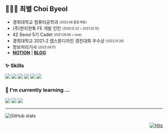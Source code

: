 ## 👩🏻‍💻 최별  Choi Byeol
- 경희대학교 컴퓨터공학과 <sub><sup>(2022.08 졸업 예정)</sup></sub>
- (주)한지한톡 FE 개발 인턴 <sub><sup>(2020.12.22 ~ 2021.02.15)</sup></sub>
- 42 Seoul 5기 Cadet <sub><sup>(2021.09.06 ~ now)</sup></sub>
- 경희대학교 2021-2 캡스톤디자인 경진대회 우수상 <sub><sup>(2022.01.26)</sup></sub>
- 정보처리기사 <sub><sup>(2022.06.17)</sup></sub>
- **[NOTION](https://choibyeol.notion.site/7775a4b1bd914aa29596a2619ae8f0e4)** | **[BLOG](https://velog.io/@choibyeol)**

### ✨ Skills 
<img src ="https://img.shields.io/badge/HTML5-E34F26.svg?&style=for-the-badge&logo=HTML5&logoColor=white"/> <img src ="https://img.shields.io/badge/CSS3-1572B6.svg?&style=for-the-badge&logo=CSS3&logoColor=white"/> <img src ="https://img.shields.io/badge/JavaScript-F7DF1E.svg?&style=for-the-badge&logo=JavaScript&logoColor=white"/> <img src ="https://img.shields.io/badge/React-61DAFB.svg?&style=for-the-badge&logo=React&logoColor=white"/> <img src ="https://img.shields.io/badge/Vue-4FC08D.svg?&style=for-the-badge&logo=Vue.js&logoColor=white"/> <img src ="https://img.shields.io/badge/Python-3776AB.svg?&style=for-the-badge&logo=Python&logoColor=white"/>

### 🌱 I'm currently learning ...   
<img src ="https://img.shields.io/badge/42Seoul-000000.svg?&style=for-the-badge&logo=42&logoColor=white"/> <img src ="https://img.shields.io/badge/NestJS-E0234E.svg?&style=for-the-badge&logo=NestJS&logoColor=white"/> <img src ="https://img.shields.io/badge/Nuxt.JS-00DC82.svg?&style=for-the-badge&logo=Nuxt.JS&logoColor=white"/>

---

![GitHub stats](https://github-readme-stats.vercel.app/api?username=choibyeol&show_icons=true&count_private=true)
<br>

<div align="right"
     
[![Hits](https://hits.seeyoufarm.com/api/count/incr/badge.svg?url=https%3A%2F%2Fgithub.com%2Fchoibyeol&count_bg=%2379C83D&title_bg=%23555555&icon=&icon_color=%23E7E7E7&title=hits&edge_flat=false)](https://hits.seeyoufarm.com)

</div>

<!--
![Profile views](https://gpvc.arturio.dev/choibyeol)

Custom badge 만들기: shields.io
아이콘: https://simpleicons.org/
<img src ="https://img.shields.io/badge/기술명-원하는색상코드.svg?&style=for-the-badge&logo=로고명&logoColor=로고색상"/>

- 🔭 I’m currently working on ...
- 🌱 I’m currently learning ...
- 👯 I’m looking to collaborate on ...
- 🤔 I’m looking for help with ...
- 💬 Ask me about ...
- 📫 How to reach me: ...
- 😄 Pronouns: ...
- ⚡ Fun fact: ...
-->
